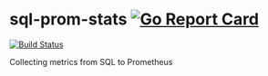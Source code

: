 # sql-prom-stats [![Go Report Card](https://goreportcard.com/badge/github.com/saromanov/sql-prom-stats)](https://goreportcard.com/report/github.com/saromanov/sql-prom-stats)
[![Build Status](https://travis-ci.org/saromanov/sql-prom-stats.svg?branch=master)](https://travis-ci.org/saromanov/sql-prom-stats)

Collecting metrics from SQL to Prometheus
